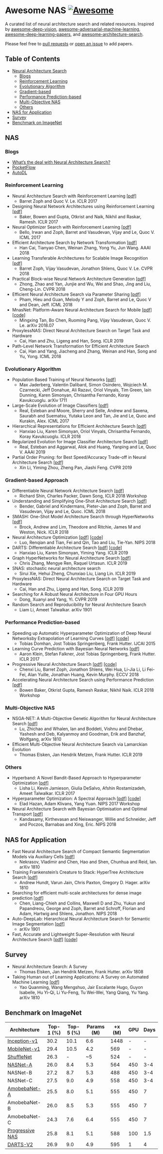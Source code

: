 # Awesome NAS [![Awesome](https://awesome.re/badge.svg)](https://awesome.re)

A curated list of neural architecture search and related resources. Inspired by [awesome-deep-vision](https://github.com/kjw0612/awesome-deep-vision), [awesome-adversarial-machine-learning](https://github.com/yenchenlin/awesome-adversarial-machine-learning), [awesome-deep-learning-papers](https://github.com/terryum/awesome-deep-learning-papers), and [awesome-architecture-search](https://github.com/markdtw/awesome-architecture-search).

Please feel free to [pull requests](https://github.com/D-X-Y/awesome-NAS/pulls) or [open an issue](https://github.com/D-X-Y/awesome-NAS/issues) to add papers.

## Table of Contents

- [Neural Architecture Search](#NAS)
  - [Blogs](#blogs)
  - [Reinforcement Learning](#reinforcement-learning)
  - [Evolutionary Algorithm](#evolutionary-algorithm)
  - [Gradient-based](#gradient-based-approach)
  - [Performance Prediction-based](#performance-prediction-based)
  - [Multi-Objective NAS](#multi-objective-nas)
  - [Others](#others)
- [NAS for Application](#NAS-for-Application)
- [Survey](#Survey)
- [Benchmark on ImageNet](#benchmark-on-imagenet)


## NAS

### Blogs
- [What’s the deal with Neural Architecture Search?](https://determined.ai/blog/neural-architecture-search/)
- [PocketFlow](https://pocketflow.github.io/)
- [AutoDL](http://automl.chalearn.org/)

### Reinforcement Learning
- Neural Architecture Search with Reinforcement Learning [[pdf]](https://arxiv.org/abs/1611.01578)
  - Barret Zoph and Quoc V. Le. ICLR 2017
- Designing Neural Network Architectures using Reinforcement Learning [[pdf]](https://openreview.net/pdf?id=S1c2cvqee)
  - Baker, Bowen and Gupta, Otkrist and Naik, Nikhil and Raskar, Ramesh. ICLR 2017
- Neural Optimizer Search with Reinforcement Learning [[pdf]](http://proceedings.mlr.press/v70/bello17a/bello17a.pdf)
  - Bello, Irwan and Zoph, Barret and Vasudevan, Vijay and Le, Quoc V. ICML 2017
- Efficient Architecture Search by Network Transformation [[pdf]](https://arxiv.org/pdf/1707.04873.pdf)
  - Han Cai, Tianyao Chen, Weinan Zhang, Yong Yu, Jun Wang. AAAI 2018
- Learning Transferable Architectures for Scalable Image Recognition [[pdf]](http://openaccess.thecvf.com/content_cvpr_2018/papers/Zoph_Learning_Transferable_Architectures_CVPR_2018_paper.pdf)
  - Barret Zoph, Vijay Vasudevan, Jonathon Shlens, Quoc V. Le. CVPR 2018
- Practical Block-wise Neural Network Architecture Generation [[pdf]](http://openaccess.thecvf.com/content_cvpr_2018/papers/Zhong_Practical_Block-Wise_Neural_CVPR_2018_paper.pdf)
  - Zhong, Zhao and Yan, Junjie and Wu, Wei and Shao, Jing and Liu, Cheng-Lin. CVPR 2018
- Efficient Neural Architecture Search via Parameter Sharing [[pdf]](http://proceedings.mlr.press/v80/pham18a.html)
  - Pham, Hieu and Guan, Melody Y and Zoph, Barret and Le, Quoc V and Dean, Jeff. ICML 2018
- MnasNet: Platform-Aware Neural Architecture Search for Mobile [[pdf]](https://arxiv.org/pdf/1807.11626.pdf) [[code]](https://github.com/AnjieZheng/MnasNet-PyTorch)
  - Mingxing Tan, Bo Chen, Ruoming Pang, Vijay Vasudevan, Quoc V. Le. arXiv 2018.07
- ProxylessNAS: Direct Neural Architecture Search on Target Task and Hardware
  - Cai, Han and Zhu, Ligeng and Han, Song. ICLR 2019
- Path-Level Network Transformation for Efficient Architecture Search
  - Cai, Han and Yang, Jiacheng and Zhang, Weinan and Han, Song and Yu, Yong. ICML 2018



### Evolutionary Algorithm
- Population Based Training of Neural Networks [[pdf]](https://arxiv.org/abs/1711.09846)
  - Max Jaderberg, Valentin Dalibard, Simon Osindero, Wojciech M. Czarnecki, Jeff Donahue, Ali Razavi, Oriol Vinyals, Tim Green, Iain Dunning, Karen Simonyan, Chrisantha Fernando, Koray Kavukcuoglu. arXiv 1711
- Large-Scale Evolution of Image Classifiers [[pdf]](https://arxiv.org/pdf/1703.01041.pdf)
  - Real, Esteban and Moore, Sherry and Selle, Andrew and Saxena, Saurabh and Suematsu, Yutaka Leon and Tan, Jie and Le, Quoc and Kurakin, Alex. ICML 2017
- Hierarchical Representations for Efficient Architecture Search [[pdf]](https://openreview.net/forum?id=BJQRKzbA-)
  - Hanxiao Liu, Karen Simonyan, Oriol Vinyals, Chrisantha Fernando, Koray Kavukcuoglu. ICLR 2018
- Regularized Evolution for Image Classifier Architecture Search [[pdf]](https://arxiv.org/pdf/1802.01548.pdf)
  - Real, Esteban and Aggarwal, Alok and Huang, Yanping and Le, Quoc V. AAAI 2019
- Partial Order Pruning: for Best Speed/Accuracy Trade-off in Neural Architecture Search [[pdf]](https://arxiv.org/pdf/1903.03777.pdf)
  - Xin Li, Yiming Zhou, Zheng Pan, Jiashi Feng. CVPR 2019



### Gradient-based Approach
- Differentiable Neural Network Architecture Search [[pdf]](https://openreview.net/pdf?id=BJ-MRKkwG)
  - Richard Shin, Charles Packer, Dawn Song, ICLR 2018 Workshop
- Understanding and Simplifying One-Shot Architecture Search [[pdf]](http://proceedings.mlr.press/v80/bender18a/bender18a.pdf)
  - Bender, Gabriel and Kindermans, Pieter-Jan and Zoph, Barret and Vasudevan, Vijay and Le, Quoc. ICML 2018
- SMASH: One-Shot Model Architecture Search through HyperNetworks [[pdf]](https://arxiv.org/pdf/1708.05344.pdf)
  - Brock, Andrew and Lim, Theodore and Ritchie, James M and Weston, Nick. ICLR 2018
- Neural Architecture Optimization [[pdf]](https://arxiv.org/pdf/1808.07233.pdf) [[code]](https://github.com/renqianluo/NAO)
  - Luo, Renqian and Tian, Fei and Qin, Tao and Liu, Tie-Yan. NIPS 2018
- DARTS: Differentiable Architecture Search [[pdf]](https://arxiv.org/abs/1806.09055) [[code]](https://github.com/quark0/darts)
  - Hanxiao Liu, Karen Simonyan, Yiming Yang. ICLR 2019
- Graph HyperNetworks for Neural Architecture Search [[pdf]](https://arxiv.org/pdf/1810.05749.pdf)
  - Chris Zhang, Mengye Ren, Raquel Urtasun. ICLR 2019
- SNAS: stochastic neural architecture search
  - Sirui Xie, Hehui Zheng, Chunxiao Liu, Liang Lin. ICLR 2019
- ProxylessNAS: Direct Neural Architecture Search on Target Task and Hardware
  - Cai, Han and Zhu, Ligeng and Han, Song. ICLR 2019
- Searching for A Robust Neural Architecture in Four GPU Hours
  - Dong, Xuanyi and Yang, Yi. CVPR 2019
- Random Search and Reproducibility for Neural Architecture Search
  - Liam Li, Ameet Talwalkar. arXiv 1901


### Performance Prediction-based
- Speeding up Automatic Hyperparameter Optimization of Deep Neural Networksby Extrapolation of Learning Curves [[pdf]](http://ml.informatik.uni-freiburg.de/papers/15-IJCAI-Extrapolation_of_Learning_Curves.pdf) [[code]](https://github.com/automl/pylearningcurvepredictor)
  - Tobias Domhan, Jost Tobias Springenberg, Frank Hutter. IJCAI 2015
- Learning Curve Prediction with Bayesian Neural Networks [[pdf]](http://ml.informatik.uni-freiburg.de/papers/17-ICLR-LCNet.pdf)
  - Aaron Klein, Stefan Falkner, Jost Tobias Springenberg, Frank Hutter. ICLR 2017
- Progressive Neural Architecture Search [[pdf]](http://openaccess.thecvf.com/content_ECCV_2018/papers/Chenxi_Liu_Progressive_Neural_Architecture_ECCV_2018_paper.pdf) [[code]](https://github.com/chenxi116/PNASNet)
  - Chenxi Liu, Barret Zoph, Jonathon Shlens, Wei Hua, Li-Jia Li, Li Fei-Fei, Alan Yuille, Jonathan Huang, Kevin Murphy. ECCV 2018
- Accelerating Neural Architecture Search using Performance Prediction [[pdf]](https://arxiv.org/abs/1705.10823)
  - Bowen Baker, Otkrist Gupta, Ramesh Raskar, Nikhil Naik. ICLR 2018 Workshop

### Multi-Objective NAS
- NSGA-NET: A Multi-Objective Genetic Algorithm for Neural Architecture Search [[pdf]](https://arxiv.org/pdf/1810.03522.pdf)
  - Lu, Zhichao and Whalen, Ian and Boddeti, Vishnu and Dhebar, Yashesh and Deb, Kalyanmoy and Goodman, Erik and Banzhaf, Wolfgang, arXiv 1810
- Efficient Multi-Objective Neural Architecture Search via Lamarckian Evolution
  - Thomas Elsken, Jan Hendrik Metzen, Frank Hutter. ICLR 2019


### Others
- Hyperband: A Novel Bandit-Based Approach to Hyperparameter Optimization [[pdf]](https://arxiv.org/abs/1603.06560)
  - Lisha Li, Kevin Jamieson, Giulia DeSalvo, Afshin Rostamizadeh, Ameet Talwalkar. ICLR 2017
- Hyperparameter Optimization: A Spectral Approach [[pdf]](https://arxiv.org/abs/1706.00764) [[code]](https://github.com/callowbird/Harmonica)
  - Elad Hazan, Adam Klivans, Yang Yuan. NIPS 2017 Workshop
- Neural Architecture Search with Bayesian Optimisation and Optimal Transport [[pdf]](https://arxiv.org/pdf/1802.07191.pdf)
  - Kandasamy, Kirthevasan and Neiswanger, Willie and Schneider, Jeff and Poczos, Barnabas and Xing, Eric. NIPS 2018

## NAS for Application
- Fast Neural Architecture Search of Compact Semantic Segmentation Models via Auxiliary Cells [[pdf]](https://arxiv.org/pdf/1810.10804.pdf)
  - Nekrasov, Vladimir and Chen, Hao and Shen, Chunhua and Reid, Ian. arXiv 1810
- Training Frankenstein’s Creature to Stack: HyperTree Architecture Search [[pdf]](https://arxiv.org/pdf/1810.11714.pdf)
  - Andrew Hundt, Varun Jain, Chris Paxton, Gregory D. Hager. arXiv 1810
- Searching for efficient multi-scale architectures for dense image prediction [[pdf]](https://arxiv.org/pdf/1809.04184.pdf)
  - Chen, Liang-Chieh and Collins, Maxwell D and Zhu, Yukun and Papandreou, George and Zoph, Barret and Schroff, Florian and Adam, Hartwig and Shlens, Jonathon. NIPS 2018
- Auto-DeepLab: Hierarchical Neural Architecture Search for Semantic Image Segmentation [[pdf]](https://arxiv.org/abs/1901.02985)
  - arXiv 1901
- Fast, Accurate and Lightweight Super-Resolution with Neural Architecture Search [[pdf]](https://arxiv.org/pdf/1901.07261.pdf) [[code]](https://github.com/falsr/FALSR)

## Survey
- Neural Architecture Search: A Survey
  - Thomas Elsken, Jan Hendrik Metzen, Frank Hutter. arXiv 1808
- Taking Human out of Learning Applications: A Survey on Automated Machine Learning [[pdf]](https://arxiv.org/abs/1810.13306)
  - Yao Quanming, Wang Mengshuo, Jair Escalante Hugo, Guyon Isabelle, Hu Yi-Qi, Li Yu-Feng, Tu Wei-Wei, Yang Qiang, Yu Yang. arXiv 1810
 
## Benchmark on ImageNet


| Architecture       | Top-1 (%) | Top-5 (%) | Params (M) | +x (M) | GPU | Days |
| ------------------ | --------- | --------- | ---------- | ------ | -   | -    |
| [Inception-v1](https://arxiv.org/pdf/1409.4842.pdf)       | 30.2      | 10.1      | 6.6        | 1448   | -   | -    |
| [MobileNet-v1](https://arxiv.org/abs/1704.04861)       | 29.4      | 10.5      | 4.2        | 569    | -   | -    |
| [ShuffleNet](http://openaccess.thecvf.com/content_cvpr_2018/CameraReady/0642.pdf)         | 26.3      | -         | ~5         | 524    | -   | -    |
| [NASNet-A]((http://openaccess.thecvf.com/content_cvpr_2018/papers/Zoph_Learning_Transferable_Architectures_CVPR_2018_paper.pdf))           | 26.0      | 8.4       | 5.3        | 564    | 450 | 3-4  |
| NASNet-B           | 27.2      | 8.7       | 5.3        | 488    | 450 | 3-4  |
| NASNet-C           | 27.5      | 9.0       | 4.9        | 558    | 450 | 3-4  |
| [AmobebaNet-A](https://arxiv.org/pdf/1802.01548.pdf)       | 25.5      | 8.0       | 5.1        | 555    | 450 |  7   |
| AmobebaNet-B       | 26.0      | 8.5       | 5.3        | 555    | 450 |  7   |
| AmobebaNet-C       | 24.3      | 7.6       | 6.4        | 555    | 450 |  7   |
| [Progressive NAS](http://openaccess.thecvf.com/content_ECCV_2018/papers/Chenxi_Liu_Progressive_Neural_Architecture_ECCV_2018_paper.pdf)    | 25.8      | 8.1       | 5.1        | 588    | 100 | 1.5  |
| [DARTS-V2](https://arxiv.org/abs/1806.09055)           | 26.9      | 9.0       | 4.9        | 595    |  1  |  4   |
